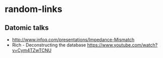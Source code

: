 # random-links

## Datomic talks
* http://www.infoq.com/presentations/Impedance-Mismatch
* Rich - Deconstructing the database https://www.youtube.com/watch?v=Cym4TZwTCNU

